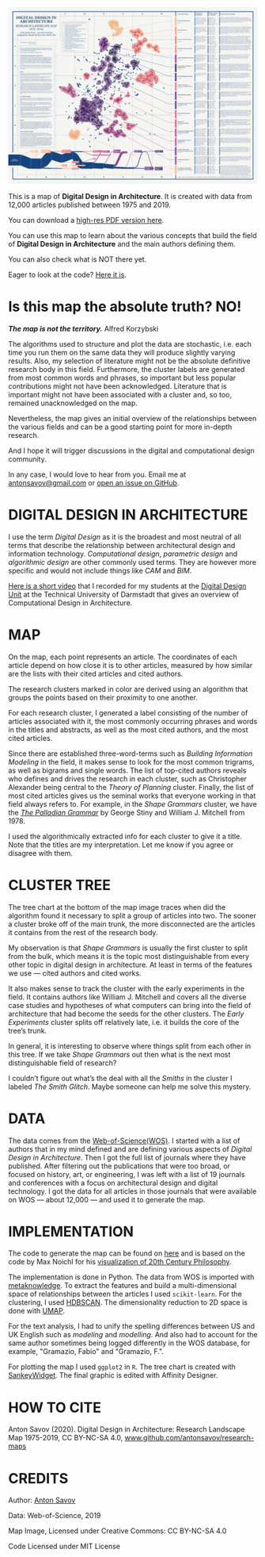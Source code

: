 ![Map of Digital Design in Architecture](images/map-digital-design-in-architecture.png)

This is a map of **Digital Design in Architecture**. It is created with data from 12,000 articles published between 1975 and 2019.

You can download a [high-res PDF version here](images/map-digital-design-in-architecture.pdf).

You can use this map to learn about the various concepts that build the field of **Digital Design in Architecture** and the main authors defining them.

You can also check what is NOT there yet.

Eager to look at the code? [Here it is](research-map-digital-design.ipynb).


# Is this map the absolute truth? NO! 

***The map is not the territory.*** Alfred Korzybski

The algorithms used to structure and plot the data are stochastic, i.e. each time you run them on the same data they will produce slightly varying results. Also, my selection of literature might not be the absolute definitive research body in this field. Furthermore, the cluster labels are generated from most common words and phrases, so important but less popular contributions might not have been acknowledged. Literature that is important might not have been associated with a cluster and, so too, remained unacknowledged on the map.

Nevertheless, the map gives an initial overview of the relationships between the various fields and can be a good starting point for more in-depth research.

And I hope it will trigger discussions in the digital and computational design community.

In any case, I would love to hear from you. Email me at antonsavov@gmail.com or [open an issue on GitHub](https://github.com/antonsavov).

# DIGITAL DESIGN IN ARCHITECTURE
I use the term *Digital Design* as it is the broadest and most neutral of all terms that describe the relationship between architectural design and information technology. *Computational design*, *parametric design* and *algorithmic design* are other commonly used terms. They are however more specific and would not include things like *CAM* and *BIM*. 

[Here is a short video](https://youtu.be/sCptKvK-9Hg) that I recorded for my students at the [Digital Design Unit](https://www.dg.architektur.tu-darmstadt.de/fachgebiet_ddu/index.de.jsp) at the Technical University of Darmstadt that gives an overview of Computational Design in Architecture.

# MAP

On the map, each point represents an article. The coordinates of each article depend on how close it is to other articles, measured by how similar are the lists with their cited articles and cited authors.

The research clusters marked in color are derived using an algorithm that groups the points based on their proximity to one another.

For each research cluster, I generated a label consisting of the number of articles associated with it, the most commonly occurring phrases and words in the titles and abstracts, as well as the most cited authors, and the most cited articles.

Since there are established three-word-terms such as *Building Information Modeling* in the field, it makes sense to look for the most common trigrams, as well as bigrams and single words. The list of top-cited authors reveals who defines and drives the research in each cluster, such as Christopher Alexander being central to the *Theory of Planning* cluster. Finally, the list of most cited articles gives us the seminal works that everyone working in that field always refers to. For example, in the *Shape Grammars* cluster, we have the [*The Palladian Grammar*](https://journals.sagepub.com/doi/abs/10.1068/b050005) by George Stiny and William J. Mitchell from 1978. 

I used the algorithmically extracted info for each cluster to give it a title. Note that the titles are my interpretation. Let me know if you agree or disagree with them.


# CLUSTER TREE
The tree chart at the bottom of the map image traces when did the algorithm found it necessary to split a group of articles into two. The sooner a cluster broke off of the main trunk, the more disconnected are the articles it contains from the rest of the research body.

My observation is that *Shape Grammars* is usually the first cluster to split from the bulk, which means it is the topic most distinguishable from every other topic in digital design in architecture. At least in terms of the features we use — cited authors and cited works.

It also makes sense to track the cluster with the early experiments in the field. It contains authors like William J. Mitchell and covers all the diverse case studies and hypotheses of what computers can bring into the field of architecture that had become the seeds for the other clusters. The *Early Experiments* cluster splits off relatively late, i.e. it builds the core of the tree’s trunk.

In general, it is interesting to observe where things split from each other in this tree. If we take *Shape Grammars* out then what is the next most distinguishable field of research?

I couldn’t figure out what’s the deal with all the *Smiths* in the cluster I labeled *The Smith Glitch*. Maybe someone can help me solve this mystery.

# DATA
The data comes from the [Web-of-Science(WOS)](www.webofknowledge.com). I started with a list of authors that in my mind defined and are defining various aspects of *Digital Design in Architecture*. Then I got the full list of journals where they have published. After filtering out the publications that were too broad, or focused on history, art, or engineering, I was left with a list of 19 journals and conferences with a focus on architectural design and digital technology. I got the data for all articles in those journals that were available on WOS — about 12,000 — and used it to generate the map.

# IMPLEMENTATION
The code to generate the map can be found on [here](research-map-digital-design.ipynb) and is based on the code by Max Noichl for his [visualization of 20th Century Philosophy](https://homepage.univie.ac.at/noichlm94/posts/structure-of-recent-philosophy-iii/).

The implementation is done in Python. The data from WOS is imported with [metaknowledge](https://github.com/UWNETLAB/metaknowledge). To extract the features and build a multi-dimensional space of relationships between the articles I used `scikit-learn`. For the clustering, I used [HDBSCAN](https://github.com/scikit-learn-contrib/hdbscan). The dimensionality reduction to 2D space is done with [UMAP](https://github.com/lmcinnes/umap). 

For the text analysis, I had to unify the spelling differences between US and UK English such as *modeling* and *modelling*. And also had to account for the same author sometimes being logged differently in the WOS database, for example, "Gramazio, Fabio" and "Gramazio, F.".

For plotting the map I used `ggplot2` in `R`. The tree chart is created with [SankeyWidget](https://github.com/ricklupton/ipysankeywidget).
The final graphic is edited with Affinity Designer.

# HOW TO CITE

Anton Savov (2020). Digital Design in Architecture: Research Landscape Map 1975-2019, CC BY-NC-SA 4.0, www.github.com/antonsavov/research-maps

# CREDITS
Author: [Anton Savov](www.github.com/antonsavov)

Data: Web-of-Science, 2019

Map Image, Licensed under Creative Commons: CC BY-NC-SA 4.0

Code Licensed under MIT License



